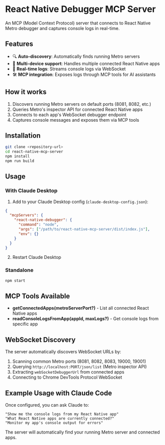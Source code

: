 # React Native Debugger MCP Server

An MCP (Model Context Protocol) server that connects to React Native Metro debugger and captures console logs in real-time.

## Features

- 🔍 **Auto-discovery**: Automatically finds running Metro servers
- 📱 **Multi-device support**: Handles multiple connected React Native apps
- 🔄 **Real-time logs**: Streams console logs via WebSocket
- 🛠️ **MCP integration**: Exposes logs through MCP tools for AI assistants

## How it works

1. Discovers running Metro servers on default ports (8081, 8082, etc.)
2. Queries Metro's inspector API for connected React Native apps
3. Connects to each app's WebSocket debugger endpoint
4. Captures console messages and exposes them via MCP tools

## Installation

```bash
git clone <repository-url>
cd react-native-mcp-server
npm install
npm run build
```

## Usage

### With Claude Desktop

1. Add to your Claude Desktop config (`claude-desktop-config.json`):

```json
{
  "mcpServers": {
    "react-native-debugger": {
      "command": "node",
      "args": ["/path/to/react-native-mcp-server/dist/index.js"],
      "env": {}
    }
  }
}
```

2. Restart Claude Desktop

### Standalone

```bash
npm start
```

## MCP Tools Available

- **getConnectedApps(metroServerPort?)** - List all connected React Native apps
- **readConsoleLogsFromApp(appId, maxLogs?)** - Get console logs from specific app

## WebSocket Discovery

The server automatically discovers WebSocket URLs by:
1. Scanning common Metro ports (8081, 8082, 8083, 19000, 19001)
2. Querying `http://localhost:PORT/json/list` (Metro inspector API)
3. Extracting `webSocketDebuggerUrl` from connected apps
4. Connecting to Chrome DevTools Protocol WebSocket

## Example Usage with Claude Code

Once configured, you can ask Claude to:

```
"Show me the console logs from my React Native app"
"What React Native apps are currently connected?"
"Monitor my app's console output for errors"
```

The server will automatically find your running Metro server and connected apps.